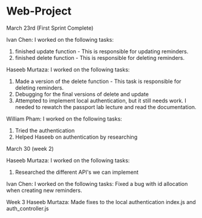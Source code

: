 # Web-Project

March 23rd (First Sprint Complete)

Ivan Chen:
I worked on the following tasks:
1. finished update function - This is responsible for updating reminders.
2. finished delete function - This is responsible for deleting reminders.

Haseeb Murtaza:
I worked on the following tasks:
1. Made a version of the delete function - This task is responsible for deleting reminders.
2. Debugging for the final versions of delete and update
3. Attempted to implement local authentication, but it still needs work. I needed to rewatch the passport lab lecture and read the documentation.

William Pham:
I worked on the following tasks:
1. Tried the authentication
2. Helped Haseeb on authentication by researching

March 30 (week 2)

Haseeb Murtaza:
I worked on the following tasks:
1. Researched the different API's we can implement

Ivan Chen:
I worked on the following tasks:
Fixed a bug with id allocation when creating new reminders.

Week 3
Haseeb Murtaza: Made fixes to the local authentication index.js and auth_controller.js

